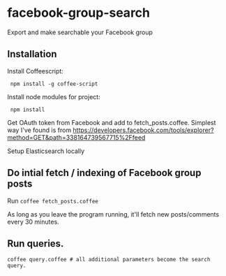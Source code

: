 facebook-group-search
=====================

Export and make searchable your Facebook group

## Installation

Install Coffeescript:

     npm install -g coffee-script

Install node modules for project:

     npm install

Get OAuth token from Facebook and add to fetch_posts.coffee. Simplest way I've found is from
https://developers.facebook.com/tools/explorer?method=GET&path=338164739567715%2Ffeed

Setup Elasticsearch locally

## Do intial fetch / indexing of Facebook group posts
Run ````coffee fetch_posts.coffee````

As long as you leave the program running, it'll fetch new posts/comments every
30 minutes.

## Run queries.
    coffee query.coffee # all additional parameters become the search query.
